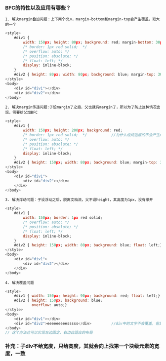 ### BFC的特性以及应用有哪些？

    1. 解决margin叠加问题：上下两个div，margin-bottom和margin-top会产生覆盖，取大的一个
```js
<style>
    #div1 { 
        width: 150px; height: 80px; background: red; margin-bottom: 30px;
        /* border: 1px red solid;  */           
        /* overflow: auto; */
        /* position: absolute; */
        /* float: left; */
        display: inline-block;
    }
    #div2 { height: 80px; width: 80px; background: blue; margin-top: 30px;}
</style>
<body>
    <div id="div1"></div>
    <div id="div2"></div>
</body>
```

    2. 解决margin传递问题:子设margin了之后，父也就有margin了，所以为了防止这种情况出现，需要给父加BFC
```js
<style>
    #div1 { 
        width: 150px; height: 200px; background: red; 
        /* border: 1px red solid;  */           //为什么设成边框的不会产生margin的传递问题
        /* overflow: auto; */
        /* position: absolute; */
        /* float: left; */
        display: inline-block;
    }
    #div2 { height: 150px; width: 80px; background: blue; margin-top: 30px;}
</style>
<body>
    <div id="div1">
        <div id="div2"></div>
    </div>
</body>
```

    3. 解决浮动问题：子设浮动之后，脱离文档流，父不设height，其高度为1px，没有撑开
```js
<style>
    #div1 { 
        width: 150px; border: 1px red solid; 
        /* overflow: auto; */
        /* position: absolute; */
        /* float: left; */
        display: inline-block;
    }
    #div2 { height: 150px; width: 80px; background: blue; float: left;}
</style>
<body>
    <div id="div1">
        <div id="div2"></div>
    </div>
</body>
```

    4. 解决覆盖问题
```js
<style>
    #div1 { width: 150px; height: 90px; background: red; float: left;}
    #div2 { height: 150px; background: blue;
            overflow: auto;}
</style>
<body>
    <div id="div1"></div>
    <div id="div2">eeeeeeeeesssss</div>         //div中的文字不会覆盖，但是div会覆盖
</body>
// 这个方法也可以实现左边固定，右边自适应的布局
```

### 补充：子div不给宽度，只给高度，其就会向上找第一个块级元素的宽度，一致
